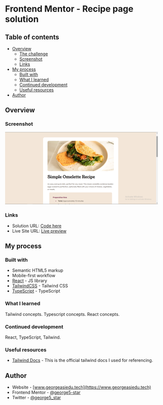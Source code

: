 # Frontend Mentor - Recipe page solution

## Table of contents

- [Overview](#overview)
  - [The challenge](#the-challenge)
  - [Screenshot](#screenshot)
  - [Links](#links)
- [My process](#my-process)
  - [Built with](#built-with)
  - [What I learned](#what-i-learned)
  - [Continued development](#continued-development)
  - [Useful resources](#useful-resources)
- [Author](#author)

## Overview

### Screenshot

![Project Screenshot](./src/assets/images/project-screenshot.png)

### Links

- Solution URL: [Code here](https://github.com/george5-star/recipe-page)
- Live Site URL: [Live preview](https://recipe-page-zeta.vercel.app/)

## My process

### Built with

- Semantic HTML5 markup
- Mobile-first workflow
- [React](https://reactjs.org/) - JS library
- [TailwindCSS](https://tailwindcss.com/) - Tailwind CSS
- [TypeScript](https://typescriptlang.org/) - TypeScript

### What I learned

Tailwind concepts.
Typescript concepts.
React concepts.

### Continued development

React, TypeScript, Tailwind.

### Useful resources

- [Tailwind Docs](https://www.tailwindcss.com/docs) - This is the official tailwind docs I used for referencing.

## Author

- Website - [www.georgeasiedu.tech](https://www.georgeasiedu.tech)
- Frontend Mentor - [@george5-star](https://www.frontendmentor.io/profile/george5-star)
- Twitter - [@george5_star](https://www.twitter.com/george5_star)
